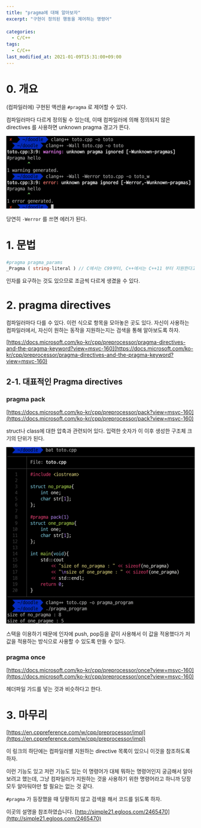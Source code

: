 ```yaml
---
title: "pragma에 대해 알아보자"
excerpt: "구현이 정의된 행동을 제어하는 명령어"

categories:
  - C/C++
tags:
  - C/C++
last_modified_at: 2021-01-09T15:31:00+09:00
---
```





# 0. 개요

(컴파일러에) 구현된 액션을 `#pragma` 로 제어할 수 있다.

컴파일러마다 다르게 정의될 수 있는데, 이때 컴파일러에 의해 정의되지 않은 directives 를 사용하면 unknown pragma 경고가 뜬다.

![unknown_pragma_using](/assets/img/unknown_pragma_directive.png)

당연히 `-Werror` 를 쓰면 에러가 된다.

# 1. 문법

```php
#pragma pragma_params
_Pragma ( string-literal ) // C에서는 C99부터, C++에서는 C++11 부터 지원한다고 한다.
```

인자를 요구하는 것도 있으므로 조금씩 다르게 생겼을 수 있다.

# 2. pragma directives

컴파일러마다 다를 수 있다. 이런 식으로 항목을 모아놓은 곳도 있다. 자신이 사용하는 컴파일러에서, 자신이 원하는 동작을 지원하는지는 검색을 통해 알아보도록 하자.

[https://docs.microsoft.com/ko-kr/cpp/preprocessor/pragma-directives-and-the-pragma-keyword?view=msvc-160](https://docs.microsoft.com/ko-kr/cpp/preprocessor/pragma-directives-and-the-pragma-keyword?view=msvc-160)

## 2-1. 대표적인 Pragma directives

### pragma pack

[https://docs.microsoft.com/ko-kr/cpp/preprocessor/pack?view=msvc-160](https://docs.microsoft.com/ko-kr/cpp/preprocessor/pack?view=msvc-160)

struct나 class에 대한 압축과 관련되어 있다. 입력한 숫자가 이 이후 생성한 구조체 크기의 단위가 된다.

![pragma_pack_using](/assets/img/pragma_pack.png)

스택을 이용하기 때문에 인자에 push, pop등을 같이 사용해서 이 값을 적용했다가 저 값을 적용하는 방식으로 사용할 수 있도록 만들 수 있다.

### pragma once

[https://docs.microsoft.com/ko-kr/cpp/preprocessor/once?view=msvc-160](https://docs.microsoft.com/ko-kr/cpp/preprocessor/once?view=msvc-160)

헤더파일 가드를 넣는 것과 비슷하다고 한다.

# 3. 마무리

[https://en.cppreference.com/w/cpp/preprocessor/impl](https://en.cppreference.com/w/cpp/preprocessor/impl)

이 링크의 하단에는 컴파일러별 지원하는 directive 목록이 있으니 이것을 참조하도록 하자.

이런 기능도 있고 저런 기능도 있는 이 명령어가 대체 뭐하는 명령어인지 궁금해서 알아보려고 했는데, 그냥 컴파일러가 지원하는 것을 사용하기 위한 명령어라고 하니까 당장 모두 알아둬야만 할 필요는 없는 것 같다.

`#pragma` 가 등장했을 때 당황하지 않고 검색을 해서 코드를 읽도록 하자.

이곳의 설명을 참조하였습니다.
[http://simple21.egloos.com/2465470](http://simple21.egloos.com/2465470)
